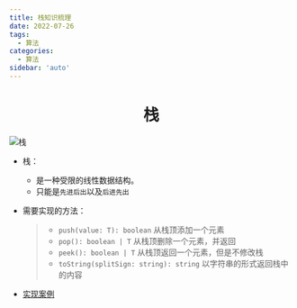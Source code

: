 ```yaml
---
title: 栈知识梳理
date: 2022-07-26
tags:
  - 算法
categories:
  - 算法
sidebar: 'auto'
---
```


<div align = "center"><h1>栈</h1></div>

![栈](https://img-blog.csdnimg.cn/c70cd9b4e3b64e27812311d8d3765249.png#pic_center)

- 栈：

  - 是一种受限的线性数据结构。
  - 只能是`先进后出`以及`后进先出`

- 需要实现的方法：

  > - `push(value: T): boolean` 从栈顶添加一个元素
  > - `pop(): boolean | T` 从栈顶删除一个元素，并返回
  > - `peek(): boolean | T` 从栈顶返回一个元素，但是不修改栈
  > - `toString(splitSign: string): string` 以字符串的形式返回栈中的内容

- [实现案例](https://github.com/a572251465/w-hooks/blob/main/packages/src/useStack/index.ts)
